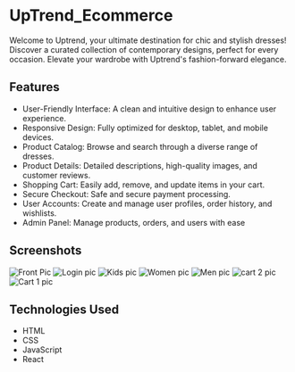 # UpTrend_Ecommerce
 Welcome to Uptrend, your ultimate destination for chic and stylish dresses! Discover a curated collection of contemporary designs, perfect for every occasion. Elevate your wardrobe with Uptrend's fashion-forward elegance.

## Features
- User-Friendly Interface: A clean and intuitive design to enhance user experience.
- Responsive Design: Fully optimized for desktop, tablet, and mobile devices.
- Product Catalog: Browse and search through a diverse range of dresses.
- Product Details: Detailed descriptions, high-quality images, and customer reviews.
- Shopping Cart: Easily add, remove, and update items in your cart.
- Secure Checkout: Safe and secure payment processing.
- User Accounts: Create and manage user profiles, order history, and wishlists.
- Admin Panel: Manage products, orders, and users with ease



## Screenshots
![Front Pic](https://github.com/Hasana0777/UpTrend_Ecommerce/assets/137383538/7eb6116d-5392-4859-b564-747b0a302303)
![Login pic](https://github.com/Hasana0777/UpTrend_Ecommerce/assets/137383538/5b813897-3975-47f7-8d22-4ec11e53f0ec)
![Kids pic](https://github.com/Hasana0777/UpTrend_Ecommerce/assets/137383538/5dd35d42-2bb0-4437-9cf6-b86d31530188)
![Women pic](https://github.com/Hasana0777/UpTrend_Ecommerce/assets/137383538/4610d368-962f-4747-acda-376c4eccdcfb)
![Men pic](https://github.com/Hasana0777/UpTrend_Ecommerce/assets/137383538/59627316-bf9b-4b14-81e9-2d44665a9e03)
![cart 2 pic](https://github.com/Hasana0777/UpTrend_Ecommerce/assets/137383538/2d805cc7-2f98-47c0-a594-451956f43cab)
![Cart 1 pic](https://github.com/Hasana0777/UpTrend_Ecommerce/assets/137383538/440f48f6-a09d-4697-a23e-517289800fa7)


## Technologies Used
- HTML
- CSS
- JavaScript
- React
